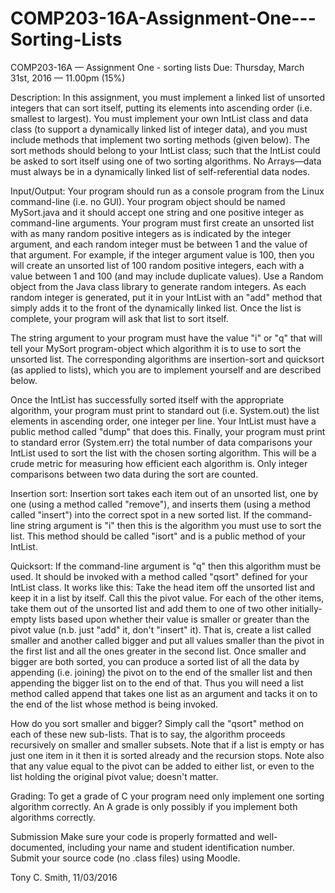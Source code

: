# COMP203-16A-Assignment-One---Sorting-Lists



COMP203-16A — Assignment One - sorting lists
Due: Thursday, March 31st, 2016 — 11.00pm (15%)

Description: In this assignment, you must implement a linked list of unsorted integers that can sort itself, putting its elements into ascending order (i.e. smallest to largest).
You must implement your own IntList class and data class (to support a dynamically linked list of integer data), and you must include methods that implement two sorting methods (given below). The sort methods should belong to your IntList class; such that the IntList could be asked to sort itself using one of two sorting algorithms. No Arrays—data must always be in a dynamically linked list of self-referential data nodes.

Input/Output: Your program should run as a console program from the Linux command-line (i.e. no GUI). Your program object should be named MySort.java and it should accept one string and one positive integer as command-line arguments. Your program must first create an unsorted list with as many random positive integers as is indicated by the integer argument, and each random integer must be between 1 and the value of that argument. For example, if the integer argument value is 100, then you will create an unsorted list of 100 random positive integers, each with a value between 1 and 100 (and may include duplicate values). Use a Random object from the Java class library to generate random integers. As each random integer is generated, put it in your IntList with an "add" method that simply adds it to the front of the dynamically linked list. Once the list is complete, your program will ask that list to sort itself.

The string argument to your program must have the value "i" or "q" that will tell your MySort program-object which algorithm it is to use to sort the unsorted list. The corresponding algorithms are insertion-sort and quicksort (as applied to lists), which you are to implement yourself and are described below.

Once the IntList has successfully sorted itself with the appropriate algorithm, your program must print to standard out (i.e. System.out) the list elements in ascending order, one integer per line. Your IntList must have a public method called "dump" that does this. Finally, your program must print to standard error (System.err) the total number of data comparisons your IntList used to sort the list with the chosen sorting algorithm. This will be a crude metric for measuring how efficient each algorithm is. Only integer comparisons between two data during the sort are counted.

Insertion sort: Insertion sort takes each item out of an unsorted list, one by one (using a method called "remove"), and inserts them (using a method called "insert") into the correct spot in a new sorted list. If the command-line string argument is "i" then this is the algorithm you must use to sort the list. This method should be called "isort" and is a public method of your IntList.

Quicksort: If the command-line argument is "q" then this algorithm must be used. It should be invoked with a method called "qsort" defined for your IntList class. It works like this: Take the head item off the unsorted list and keep it in a list by itself. Call this the pivot value. For each of the other items, take them out of the unsorted list and add them to one of two other initially-empty lists based upon whether their value is smaller or greater than the pivot value (n.b. just "add" it, don't "insert" it). That is, create a list called smaller and another called bigger and put all values smaller than the pivot in the first list and all the ones greater in the second list. Once smaller and bigger are both sorted, you can produce a sorted list of all the data by appending (i.e. joining) the pivot on to the end of the smaller list and then appending the bigger list on to the end of that. Thus you will need a list method called append that takes one list as an argument and tacks it on to the end of the list whose method is being invoked.

How do you sort smaller and bigger? Simply call the "qsort" method on each of these new sub-lists. That is to say, the algorithm proceeds recursively on smaller and smaller subsets. Note that if a list is empty or has just one item in it then it is sorted already and the recursion stops. Note also that any value equal to the pivot can be added to either list, or even to the list holding the original pivot value; doesn't matter.

Grading: To get a grade of C your program need only implement one sorting algorithm correctly. An A grade is only possibly if you implement both algorithms correctly.

Submission Make sure your code is properly formatted and well-documented, including your name and student identification number. Submit your source code (no .class files) using Moodle.

Tony C. Smith, 11/03/2016
